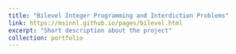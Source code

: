 ```yaml
---
title: "Bilevel Integer Programming and Interdiction Problems"
link: https://msinnl.github.io/pages/bilevel.html
excerpt: "Short description about the project"
collection: portfolio
---
```

